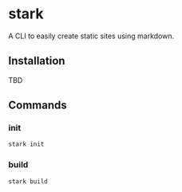 # stark

A CLI to easily create static sites using markdown.

## Installation

TBD

## Commands

### init

```bash
stark init
```

### build

```bash
stark build
```
